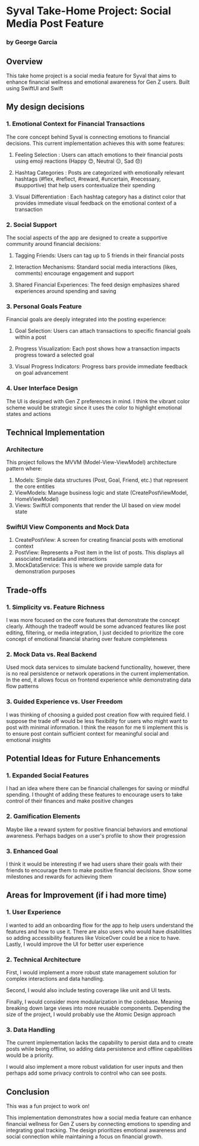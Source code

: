 # Syval Take-Home Project: Social Media Post Feature
### by George Garcia

## Overview
This take home project is a social media feature for Syval that aims to enhance financial wellness and emotional awareness for Gen Z users. Built using SwiftUI and Swift

## My design decisions

### 1. Emotional Context for Financial Transactions
The core concept behind Syval is connecting emotions to financial decisions. This current implementation achieves this with some features:

1. Feeling Selection : Users can attach emotions to their financial posts using emoji reactions (Happy 😊, Neutral 😐, Sad 😞)

2. Hashtag Categories : Posts are categorized with emotionally relevant hashtags (#flex, #reflect, #reward, #uncertain, #necessary, #supportive) that help users contextualize their spending

3. Visual Differentiation : Each hashtag category has a distinct color that provides immediate visual feedback on the emotional context of a transaction

### 2. Social Support
The social aspects of the app are designed to create a supportive community around financial decisions:

1. Tagging Friends: Users can tag up to 5 friends in their financial posts

2. Interaction Mechanisms: Standard social media interactions (likes, comments) encourage engagement and support

3. Shared Financial Experiences: The feed design emphasizes shared experiences around spending and saving

### 3. Personal Goals Feature
Financial goals are deeply integrated into the posting experience:

1. Goal Selection: Users can attach transactions to specific financial goals within a post

2. Progress Visualization: Each post shows how a transaction impacts progress toward a selected goal

3. Visual Progress Indicators: Progress bars provide immediate feedback on goal advancement

### 4. User Interface Design
The UI is designed with Gen Z preferences in mind. I think the vibrant color scheme would be strategic since it uses the color to highlight emotional states and actions

## Technical Implementation
### Architecture
This project follows the MVVM (Model-View-ViewModel) architecture pattern where:

1. Models: Simple data structures (Post, Goal, Friend, etc.) that represent the core entities
2. ViewModels: Manage business logic and state (CreatePostViewModel, HomeViewModel)
3. Views: SwiftUI components that render the UI based on view model state

### SwiftUI View Components and Mock Data
1. CreatePostView: A screen for creating financial posts with emotional context
2. PostView: Represents a Post item in the list of posts. This displays all associated metadata and interactions
3. MockDataService: This is where we provide sample data for demonstration purposes

## Trade-offs
### 1. Simplicity vs. Feature Richness
I was more focused on the core features that demonstrate the concept clearly. Although the tradeoff would be some advanced features like post editing, filtering, or media integration, I just decided to prioritize the core concept of emotional financial sharing over feature completeness

### 2. Mock Data vs. Real Backend
Used mock data services to simulate backend functionality, however, there is no real persistence or network operations in the current implementation. In the end, it allows focus on frontend experience while demonstrating data flow patterns

### 3. Guided Experience vs. User Freedom
I was thinking of choosing a guided post creation flow with required field. I suppose the trade off would be less flexibility for users who might want to post with minimal information. I think the reason for me ti implement this is to ensure post contain sufficient context for meaningful social and emotional insights

## Potential Ideas for Future Enhancements
### 1. Expanded Social Features
I had an idea where there can be financial challenges for saving or mindful spending. I thought of adding these features to encourage users to take control of their finances and make positive changes

### 2. Gamification Elements
Maybe like a reward system for positive financial behaviors and emotional awareness. Perhaps badges on a user's profile to show their progression

### 3. Enhanced Goal 
I think it would be interesting if we had users share their goals with their friends to encourage them to make positive financial decisions. Show some milestones and rewards for achieving them

## Areas for Improvement (if i had more time)
### 1. User Experience
I wanted to add an onboarding flow for the app to help users understand the features and how to use it.
There are also users who would have disabilities so adding accessibility features like VoiceOver could be a nice to have. Lastly, I would improve the UI for better user experience

### 2. Technical Architecture
First, I would implement a more robust state management solution for complex interactions and data handling. 

Second, I would also include testing coverage like unit and UI tests. 

Finally, I would consider more modularization in the codebase. Meaning breaking down large views into more reusable components. Depending the size of the project, I would probably use the Atomic Design approach

### 3. Data Handling
The current implementation lacks the capability to persist data and to create posts while being offline, so adding data persistence and offline capabilities would be a priority.

I would also implement a more robust validation for user inputs and then perhaps add some privacy controls to control who can see posts. 

## Conclusion
This was a fun project to work on!

This implementation demonstrates how a social media feature can enhance financial wellness for Gen Z users by connecting emotions to spending and integrating goal tracking. The design prioritizes emotional awareness and social connection while maintaining a focus on financial growth.
